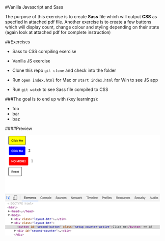 #Vanilla Javascript and Sass

The purpose of this exercise is to create **Sass** file which will output **CSS** as specfied in attached pdf file. Another exercise is to create a few buttons which will display count, change colour and styling depending on their state (again look at attached pdf for complete instruction)

##Exercises

- Sass to CSS compiling exercise
- Vanilla JS exercise

- Clone this repo ```git clone``` and check into the folder 
- Run ```open index.html``` for Mac or ```start index.html``` for Win to see JS app
- Run ```git watch``` to see Sass file compiled to CSS

###The goal is to end up with (key learnings):

- foo
- bar
- baz

####Preview

![sass-js-coding-test screenshot](https://github.com/maciejk77/sass-js-coding-test/blob/master/doc/screenshot.png?raw=true)